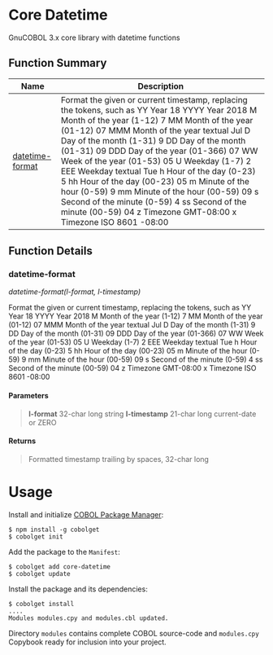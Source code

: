 # Core Datetime
GnuCOBOL 3.x core library with datetime functions

## Function Summary

| Name | Description |
| ----------- | ----------- | 
| [datetime-format](#datetime-format) | Format the given or current timestamp, replacing the tokens, such as YY Year 18 YYYY Year 2018 M Month of the year (1-12) 7 MM Month of the year (01-12) 07 MMM Month of the year textual Jul D Day of the month (1-31) 9 DD Day of the month (01-31) 09 DDD Day of the year (01-366) 07 WW Week of the year (01-53) 05 U Weekday (1-7) 2 EEE Weekday textual Tue h Hour of the day (0-23) 5 hh Hour of the day (00-23) 05 m Minute of the hour (0-59) 9 mm Minute of the hour (00-59) 09 s Second of the minute (0-59) 4 ss Second of the minute (00-59) 04 z Timezone GMT-08:00 x Timezone ISO 8601 -08:00 | 

## Function Details

### datetime-format

*datetime-format(l-format, l-timestamp)*

Format the given or current timestamp, replacing the tokens, such as YY Year 18 YYYY Year 2018 M Month of the year (1-12) 7 MM Month of the year (01-12) 07 MMM Month of the year textual Jul D Day of the month (1-31) 9 DD Day of the month (01-31) 09 DDD Day of the year (01-366) 07 WW Week of the year (01-53) 05 U Weekday (1-7) 2 EEE Weekday textual Tue h Hour of the day (0-23) 5 hh Hour of the day (00-23) 05 m Minute of the hour (0-59) 9 mm Minute of the hour (00-59) 09 s Second of the minute (0-59) 4 ss Second of the minute (00-59) 04 z Timezone GMT-08:00 x Timezone ISO 8601 -08:00

#### Parameters

> **l-format** 32-char long string 
> **l-timestamp** 21-char long current-date or ZERO 

#### Returns

> Formatted timestamp trailing by spaces, 32-char long

# Usage
Install and initialize [COBOL Package Manager](https://cobolget.com):
```
$ npm install -g cobolget
$ cobolget init
```
Add the package to the `Manifest`:
```
$ cobolget add core-datetime
$ cobolget update
```
Install the package and its dependencies:
```
$ cobolget install
....
Modules modules.cpy and modules.cbl updated.
```
Directory `modules` contains complete COBOL source-code and `modules.cpy` Copybook ready for inclusion into your project.
